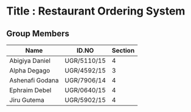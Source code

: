 # Title : Restaurant Ordering System

## Group Members

| Name            | ID.NO       | Section |
| --------------- | ----------- | ------- |
| Abigiya Daniel  | UGR/5110/15 | 4       |
| Alpha Degago    | UGR/4592/15 | 3       |
| Ashenafi Godana | UGR/7906/14 | 4       |
| Ephraim Debel   | UGR/0640/15 | 4       |
| Jiru Gutema     | UGR/5902/15 | 4       |

